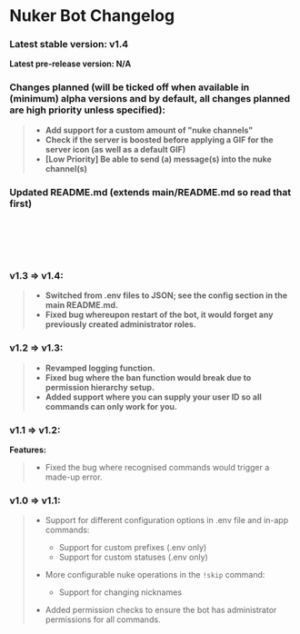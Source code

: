 # Nuker Bot Changelog

### Latest stable version: v1.4
**Latest pre-release version: N/A**

### Changes planned (will be ticked off when available in (minimum) alpha versions and by default, all changes planned are high priority unless specified):

> - **Add support for a custom amount of "nuke channels"**
> - **Check if the server is boosted before applying a GIF for the server icon (as well as a default GIF)**
> - **[Low Priority] Be able to send (a) message(s) into the nuke channel(s)**

### Updated README.md (extends main/README.md so read that first)

<br><br><br><br>

### v1.3 => v1.4:

> - **Switched from .env files to JSON; see the config section in the main README.md.**
> - **Fixed bug whereupon restart of the bot, it would forget any previously created administrator roles.**

### v1.2 => v1.3:

> - **Revamped logging function.**
> - **Fixed bug where the ban function would break due to permission hierarchy setup.**
> - **Added support where you can supply your user ID so all commands can only work for you.**

### v1.1 => v1.2:
**Features:**
> - Fixed the bug where recognised commands would trigger a made-up error.

### v1.0 => v1.1:
> - Support for different configuration options in .env file and in-app commands:
>   - Support for custom prefixes (.env only)
>   - Support for custom statuses (.env only)
> - More configurable nuke operations in the `!skip` command:
>   - Support for changing nicknames
> 
> - Added permission checks to ensure the bot has administrator permissions for all commands.
